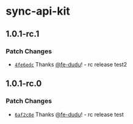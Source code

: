 # sync-api-kit

## 1.0.1-rc.1

### Patch Changes

- [`4fe6edc`](https://github.com/fe-dudu/sync-api-kit/commit/4fe6edc4ab7e50c5d70754d12675b35529576ead) Thanks [@fe-dudu](https://github.com/fe-dudu)! - rc release test2

## 1.0.1-rc.0

### Patch Changes

- [`6af2c8e`](https://github.com/fe-dudu/sync-api-kit/commit/6af2c8e8ab6c10b0b9e2f43e007c8aec06b6cdfd) Thanks [@fe-dudu](https://github.com/fe-dudu)! - rc release test
